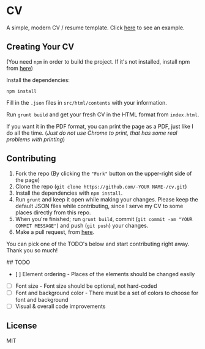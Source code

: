 # CV

A simple, modern CV / resume template. Click [here](http://www.smddzcy.com/cv/) to see an example.

## Creating Your CV

(You need `npm` in order to build the project. If it's not installed, install npm from [here](https://www.npmjs.com/get-npm))

Install the dependencies:

```
npm install
```

Fill in the `.json` files in `src/html/contents` with your information. 

Run `grunt build` and get your fresh CV in the HTML format from `index.html`.

If you want it in the PDF format, you can print the page as a PDF, just like I do all the time. (*Just do not use Chrome to print, that has some real problems with printing*)

## Contributing

1. Fork the repo (By clicking the `"Fork"` button on the upper-right side of the page)
2. Clone the repo (`git clone https://github.com/-YOUR NAME-/cv.git`)
3. Install the dependencies with `npm install`.
4. Run `grunt` and keep it open while making your changes. Please keep the default JSON files while contributing, since I serve my CV to some places directly from this repo.
6. When you're finished; run `grunt build`, commit (`git commit -am "YOUR COMMIT MESSAGE"`) and push (`git push`) your changes.
7. Make a pull request, from [here](https://github.com/smddzcy/cv/compare).

You can pick one of the TODO's below and start contributing right away. Thank you so much!

## TODO

- [ ] Element ordering - Places of the elements should be changed easily
- [ ] Font size - Font size should be optional, not hard-coded
- [ ] Font and background color - There must be a set of colors to choose for font and background
- [ ] Visual & overall code improvements

## License

MIT
